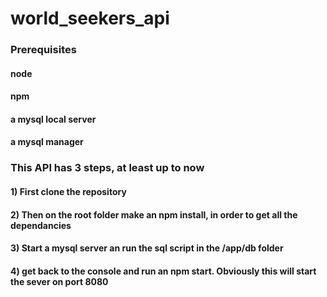 # world_seekers_api
### Prerequisites
#### node
#### npm
#### a mysql local server 
#### a mysql manager
### This API has 3 steps, at least up to now
#### 1) First clone the repository
#### 2) Then on the root folder make an npm install, in order to get all the dependancies
#### 3) Start a mysql server an run the sql script in the /app/db folder
#### 4) get back to the console and run an npm start. Obviously this will start the sever on port 8080
